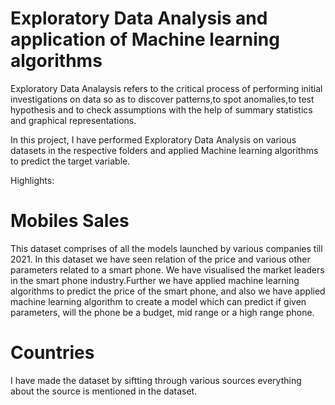 # Exploratory Data Analysis and application of Machine learning algorithms

Exploratory Data Analaysis refers to the critical process of performing initial investigations on data so as to discover patterns,to spot anomalies,to test hypothesis and to check assumptions with the help of summary statistics and graphical representations.

In this project, I have performed Exploratory Data Analysis  on various datasets in the respective folders and applied Machine learning algorithms to predict the target variable.

Highlights:

# Mobiles Sales
This dataset comprises of all the models launched by various companies till 2021. In this dataset we have seen relation of the price and various other parameters related to a smart phone. We have visualised the market leaders in the smart phone industry.Further we have applied machine learning algorithms to predict the price of the smart phone, and also we have applied machine learning algorithm to create a model which can predict if given parameters, will the phone be a budget, mid range or a high range phone.

# Countries
I have made the dataset by siftting through various sources everything about the source is mentioned in the dataset.

